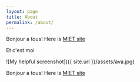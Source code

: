 ```yaml
---
layout: page
title: About
permalink: /about/
---
```


Bonjour a tous! Here is [MIET site][mietSite] 

Et c'est moi

![My helpful screenshot]({{ site.url }}/assets/ava.jpg)

Bonjour a tous! Here is [MIET site][mietSite]

[mietSite]: http://eng.miet.ru/

